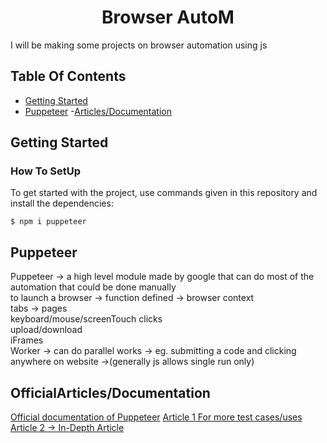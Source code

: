 <h1 align="center">Browser AutoM</h1>
I will be making some projects on browser automation using js

## Table Of Contents
- [Getting Started](#getting-started)
- [Puppeteer](#Puppeteer)
-[Articles/Documentation](#OfficialArticles/Documentation)

## Getting Started

### How To SetUp

To get started with the project, use commands given in this repository and install the dependencies:

```
$ npm i puppeteer
```


## Puppeteer

Puppeteer -> a high level module made by google that can do most of the automation that could be done manually<br>
to launch a browser -> function defined -> browser context<br>
tabs -> pages <br>
keyboard/mouse/screenTouch clicks <br>
upload/download <br>
iFrames <br>
Worker -> can do parallel works -> eg. submitting a code and clicking anywhere on website ->(generally js allows single run only) <br>

## OfficialArticles/Documentation

[Official documentation of Puppeteer](https://pptr.dev/)
[Article 1 For more test cases/uses](https://flaviocopes.com/puppeteer/)
[Article 2 -> In-Depth Article](https://nitayneeman.com/posts/getting-to-know-puppeteer-using-practical-examples/)

